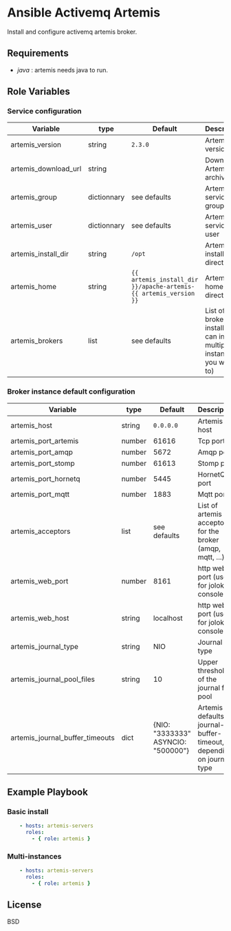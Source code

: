 # Ansible Activemq Artemis

Install and configure activemq artemis broker.

## Requirements

* *java* : artemis needs java to run.

## Role Variables

### Service configuration

| Variable     | type | Default       | Description    |
| ------------ | ---- |------------- | -------------- |
| artemis_version | string | ```2.3.0``` | Artemis version |
| artemis_download_url | string | | Download Artemis archive url |
| artemis_group | dictionnary | see defaults| Artemis service group |
| artemis_user | dictionnary | see defaults | Artemis service user |
| artemis_install_dir | string | ```/opt``` | Artemis installation directory |
| artemis_home | string | ```{{ artemis_install_dir }}/apache-artemis-{{ artemis_version }}``` | Artemis home directory |
| artemis_brokers | list | see defaults | List of brokers to install (you can install multiple instances if you want to) |

### Broker instance default configuration

| Variable     | type | Default       | Description    |
| ------------ | ---- |------------- | -------------- |
| artemis_host | string | ```0.0.0.0``` | Artemis host |
| artemis_port_artemis | number | 61616 | Tcp port |
| artemis_port_amqp | number | 5672| Amqp port |
| artemis_port_stomp | number | 61613 | Stomp port |
| artemis_port_hornetq | number | 5445 | HornetQ port |
| artemis_port_mqtt | number | 1883 | Mqtt port |
| artemis_acceptors | list | see defaults | List of artemis acceptors for the broker (amqp, mqtt, ...) |
| artemis_web_port | number | 8161 | http web port (used for jolokia, console ui) |
| artemis_web_host | string | localhost | http web port (used for jolokia, console ui) |
| artemis_journal_type | string | NIO | Journal type |
| artemis_journal_pool_files | string | 10 | Upper threshold of the journal file pool |
| artemis_journal_buffer_timeouts | dict | {NIO: "3333333" ASYNCIO: "500000"} | Artemis defaults for journal-buffer-timeout, depending on journal-type |

## Example Playbook

### Basic install

```yaml
    - hosts: artemis-servers
      roles:
        - { role: artemis }
```

### Multi-instances

```yaml
    - hosts: artemis-servers
      roles:
        - { role: artemis }
```

## License

BSD
